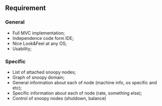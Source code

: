 ## Requirement ##

### General ###

  * Full MVC implementation;
  * Independence code form IDE;
  * Nice Look&Feel at any OS;
  * Usability;

### Specific ###

  * List of attached snoopy nodes;
  * Graph of snoopy domain;
  * General information about each of node (machine info, os specific and etc);
  * Specific information about each of node (rate, something else);
  * Control of snoopy nodes (shutdown, balance)
